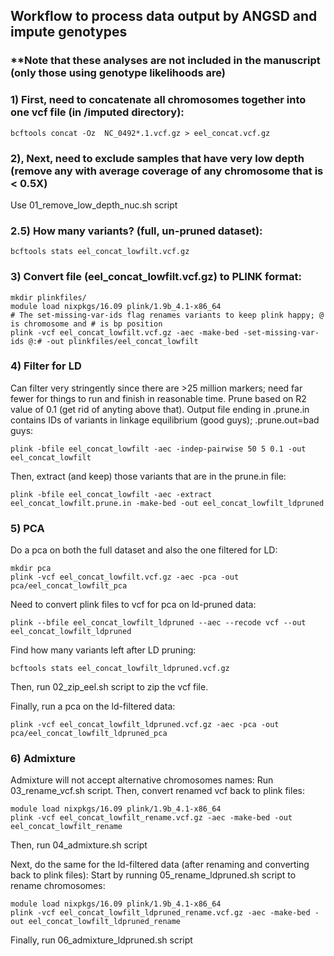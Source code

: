 ## Workflow to process data output by ANGSD and impute genotypes
### **Note that these analyses are not included in the manuscript (only those using genotype likelihoods are)

### 1) First, need to concatenate all chromosomes together into one vcf file (in /imputed directory):
```
bcftools concat -Oz  NC_0492*.1.vcf.gz > eel_concat.vcf.gz
```
### 2), Next, need to exclude samples that have very low depth (remove any with average coverage of any chromosome that is < 0.5X)
Use 01_remove_low_depth_nuc.sh script

### 2.5) How many variants? (full, un-pruned dataset):
```
bcftools stats eel_concat_lowfilt.vcf.gz
```

### 3) Convert file (eel_concat_lowfilt.vcf.gz) to PLINK format:
```
mkdir plinkfiles/
module load nixpkgs/16.09 plink/1.9b_4.1-x86_64
# The set-missing-var-ids flag renames variants to keep plink happy; @ is chromosome and # is bp position
plink -vcf eel_concat_lowfilt.vcf.gz -aec -make-bed -set-missing-var-ids @:# -out plinkfiles/eel_concat_lowfilt
```
### 4) Filter for LD
Can filter very stringently since there are >25 million markers; need far fewer for things to run and finish in reasonable time.
Prune based on R2 value of 0.1 (get rid of anyting above that).
Output file ending in .prune.in contains IDs of variants in linkage equilibrium (good guys); .prune.out=bad guys:
```
plink -bfile eel_concat_lowfilt -aec -indep-pairwise 50 5 0.1 -out eel_concat_lowfilt
```
Then, extract (and keep) those variants that are in the prune.in file:
```
plink -bfile eel_concat_lowfilt -aec -extract eel_concat_lowfilt.prune.in -make-bed -out eel_concat_lowfilt_ldpruned
```
### 5) PCA
Do a pca on both the full dataset and also the one filtered for LD:
```
mkdir pca
plink -vcf eel_concat_lowfilt.vcf.gz -aec -pca -out pca/eel_concat_lowfilt_pca
```
Need to convert plink files to vcf for pca on ld-pruned data:
```
plink --bfile eel_concat_lowfilt_ldpruned --aec --recode vcf --out eel_concat_lowfilt_ldpruned
```
Find how many variants left after LD pruning:
```
bcftools stats eel_concat_lowfilt_ldpruned.vcf.gz
```
Then, run 02_zip_eel.sh script to zip the vcf file.

Finally, run a pca on the ld-filtered data:
```
plink -vcf eel_concat_lowfilt_ldpruned.vcf.gz -aec -pca -out pca/eel_concat_lowfilt_ldpruned_pca
```
### 6) Admixture
Admixture will not accept alternative chromosomes names:
Run 03_rename_vcf.sh script.
Then, convert renamed vcf back to plink files:
```
module load nixpkgs/16.09 plink/1.9b_4.1-x86_64
plink -vcf eel_concat_lowfilt_rename.vcf.gz -aec -make-bed -out eel_concat_lowfilt_rename
```
Then, run 04_admixture.sh script

Next, do the same for the ld-filtered data (after renaming and converting back to plink files):
Start by running 05_rename_ldpruned.sh script to rename chromosomes:
```
module load nixpkgs/16.09 plink/1.9b_4.1-x86_64
plink -vcf eel_concat_lowfilt_ldpruned_rename.vcf.gz -aec -make-bed -out eel_concat_lowfilt_ldpruned_rename
```
Finally, run 06_admixture_ldpruned.sh script


